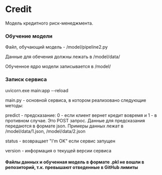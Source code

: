 # Credit
Модель кредитного риск-менеджмента. 

### Обучение модели
Файл, обучающий модель - /model/pipeline2.py

Данные для обечения должны лежать в /model/data/

Обученное ядро модели записывается в /model/

### Записк сервиса
uvicorn.exe main:app --reload

main.py - основной сервиса, в котором реализовано следующие методы: 

predict - предсказание: 0 - если клиент вернет кредит вовремя и 1 - в противном случае.
Это POST запрос. Данные для предсказания передаются в формате json. Примеры данных лежат в /model/data/1.json,  /model/data/2.json

status - возвращает "I'm OK" если сервис запущен

version - информация о текущей версии сервиса

#### Файлы данных и обученная модель в формате .pkl не вошли в репозиторий, т.к. превышают отведенные в GitHub лимиты
